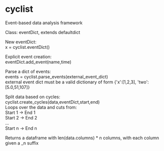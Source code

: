# cyclist
Event-based data analysis framework

Class: eventDict, extends defaultdict

New eventDict:  
x = cyclist.eventDict()  

Explicit event creation:  
eventDict.add_event(name,time)  
  
Parse a dict of events:  
events = cyclist.parse_events(external_event_dict)  
external event dict must be a valid dictionary of form {'x':[1,2,3], 'two':[5.0,51,107]}  

Split data based on cycles:  
cyclist.create_cycles(data,eventDict,start,end)  
Loops over the data and cuts from:  
  Start 1 -> End 1  
  Start 2 -> End 2  
  ...  
  Start n -> End n  
  
  Returns a dataframe with len(data.columns) * n columns, with each column given a _n suffix  
  
